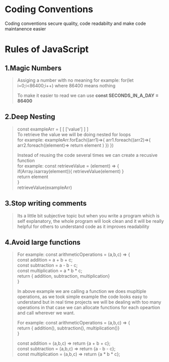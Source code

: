 # Coding Conventions
Coding conventions secure quality, code readabilty and make code maintanence easier   

# Rules of JavaScript

## 1.Magic Numbers

>
> Assiging a number with no meaning
> for example: for(let i=0;i<86400;i++) where 86400 means nothing
> 
> To make it easier to read we can use **const SECONDS_IN_A_DAY = 86400**


## 2.Deep Nesting

>
> const exampleArr = [ [ ['value'] ] ]  
> To retrieve the value we will be doing nested for loops  
> for example: exampleArr.forEach((arr1)=>{ arr1.foreach((arr2)=>{ arr2.foreach((element)=> return element ) }) })  
>
> Instead of reusing the code several times we can create a recusive function   
> for example: const retrieveValue = (element) => {   
>   if(Array.isarray(element)){ retrieveValue(element) }  
>   return element  
> }  
> retrieveValue(exampleArr)


## 3.Stop writing comments

>
> Its a little bit subjective topic but when you write a program which is self explanatory, the whole program will look clean and 
> it will be really helpful for others to understand code as it improves readability


## 4.Avoid large functions

>
> For example: const arithmeticOperations = (a,b,c) => {  
> const addition = a + b + c;  
> const subtraction = a - b - c;  
> const multiplication = a * b * c;  
> return { addition, subtraction, multiplication}  
> }  
>
> In above example we are calling a function we does mupltiple operations, as we took simple example the code looks easy to understand but
> in real time projects we will be dealing with too many operations in that case we can allocate functions for each opeartion and call
> wherever we want.
>
> For example: const arithmeticOperations = (a,b,c) => {  
> return { addition(), subtraction(), multiplication()}  
> }  
> 
> const addition = (a,b,c) => return {a + b + c};  
> const subtraction = (a,b,c) => return {a - b - c};  
> const multiplication = (a,b,c) => return {a * b * c};  